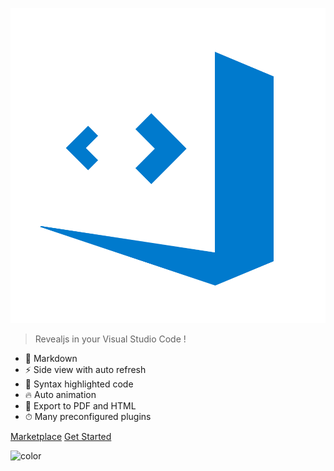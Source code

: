 <div class="code-logo">
  <div class="logo" ></div>
</div>


![logo](assets/images/logo-v2.png)

> Revealjs in your Visual Studio Code !

- 🚀 Markdown 
- ⚡️️ Side view with auto refresh
- 💎 Syntax highlighted code
- 🔥 Auto animation
- 📼 Export to PDF and HTML
- ⏱ Many preconfigured plugins

<div class="buttons">
  <a href="https://marketplace.visualstudio.com/items?itemName=evilz.vscode-reveal" target="_blank"><span>Marketplace</span></a>
  <a href="#/README"><span>Get Started</span></a>
</div>

![color](#ffffff)